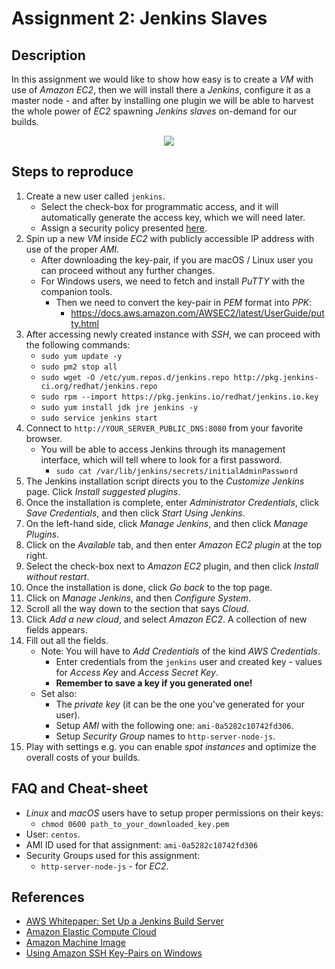 # Assignment 2: Jenkins Slaves

## Description

In this assignment we would like to show how easy is to create a *VM* with use of *Amazon EC2*, then we will install there a *Jenkins*, configure it as a master node - and after by installing one plugin we will be able to harvest the whole power of *EC2* spawning *Jenkins slaves* on-demand for our builds.

<p align="center">
  <img src="https://github.com/WhiteRookPL/cloud-computing-for-quality-engineers/raw/master/assignments/assignment-2/docs/diagram.png" />
</p>

## Steps to reproduce

1. Create a new user called `jenkins`.
    - Select the check-box for programmatic access, and it will automatically generate the access key, which we will need later.
    - Assign a security policy presented [here](./infrastructure/jenkins-user-policy.json).
2. Spin up a new *VM* inside *EC2* with publicly accessible IP address with use of the proper *AMI*.
    - After downloading the key-pair, if you are macOS / Linux user you can proceed without any further changes.
    - For Windows users, we need to fetch and install *PuTTY* with the companion tools.
        - Then we need to convert the key-pair in *PEM* format into *PPK*:
            - https://docs.aws.amazon.com/AWSEC2/latest/UserGuide/putty.html
3. After accessing newly created instance with *SSH*, we can proceed with the following commands:
    - `sudo yum update -y`
    - `sudo pm2 stop all`
    - `sudo wget -O /etc/yum.repos.d/jenkins.repo http://pkg.jenkins-ci.org/redhat/jenkins.repo`
    - `sudo rpm --import https://pkg.jenkins.io/redhat/jenkins.io.key`
    - `sudo yum install jdk jre jenkins -y`
    - `sudo service jenkins start`
4. Connect to `http://YOUR_SERVER_PUBLIC_DNS:8080` from your favorite browser.
    - You will be able to access Jenkins through its management interface, which will tell where to look for a first password.
        - `sudo cat /var/lib/jenkins/secrets/initialAdminPassword`
5. The Jenkins installation script directs you to the *Customize Jenkins* page. Click *Install suggested plugins*.
6. Once the installation is complete, enter *Administrator Credentials*, click *Save Credentials*, and then click *Start Using Jenkins*.
7. On the left-hand side, click *Manage Jenkins*, and then click *Manage Plugins*.
8. Click on the *Available* tab, and then enter *Amazon EC2 plugin* at the top right.
9. Select the check-box next to *Amazon EC2* plugin, and then click *Install without restart*.
10. Once the installation is done, click *Go back* to the top page.
11. Click on *Manage Jenkins*, and then *Configure System*.
12. Scroll all the way down to the section that says *Cloud*.
13. Click *Add a new cloud*, and select *Amazon EC2*. A collection of new fields appears.
14. Fill out all the fields.
    - Note: You will have to *Add Credentials* of the kind *AWS Credentials*.
        - Enter credentials from the `jenkins` user and created key - values for *Access Key* and *Access Secret Key*.
        - **Remember to save a key if you generated one!**
    - Set also:
        - The *private key* (it can be the one you've generated for your user).
        - Setup *AMI* with the following one: `ami-0a5282c10742fd306`.
        - Setup *Security Group* names to `http-server-node-js`.
15. Play with settings e.g. you can enable *spot instances* and optimize the overall costs of your builds.

## FAQ and Cheat-sheet

- *Linux* and *macOS* users have to setup proper permissions on their keys:
  - `chmod 0600 path_to_your_downloaded_key.pem`
- User: `centos`.
- AMI ID used for that assignment: `ami-0a5282c10742fd306`
- Security Groups used for this assignment:
  - `http-server-node-js` - for *EC2*.

## References

- [AWS Whitepaper: Set Up a Jenkins Build Server](https://d1.awsstatic.com/Projects/P5505030/aws-project_Jenkins-build-server.pdf?refid=Partner_Email_1)
- [Amazon Elastic Compute Cloud](https://aws.amazon.com/ec2/)
- [Amazon Machine Image](https://docs.aws.amazon.com/AWSEC2/latest/UserGuide/AMIs.html)
- [Using Amazon SSH Key-Pairs on Windows](https://docs.aws.amazon.com/AWSEC2/latest/UserGuide/putty.html)
